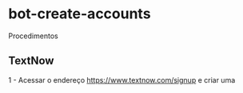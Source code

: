 # bot-create-accounts

Procedimentos

## TextNow

1 - Acessar o endereço https://www.textnow.com/signup e criar uma 
